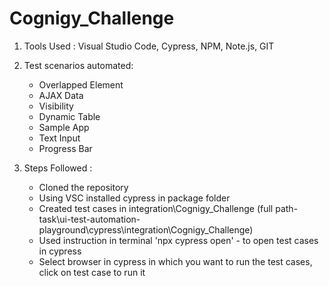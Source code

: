 # Cognigy_Challenge
1. Tools Used : Visual Studio Code, Cypress, NPM, Note.js, GIT

2. Test scenarios automated:
    - Overlapped Element
    - AJAX Data
    - Visibility
    - Dynamic Table
    - Sample App
    - Text Input
    - Progress Bar

3. Steps Followed : 
    - Cloned the repository
    - Using VSC installed cypress in package folder
    - Created test cases in integration\Cognigy_Challenge 
          (full path-  task\ui-test-automation-playground\cypress\integration\Cognigy_Challenge)
    - Used instruction in terminal
          'npx cypress open' - to open test cases in cypress
    - Select browser in cypress in which you want to run the test cases, click on test case to run it

